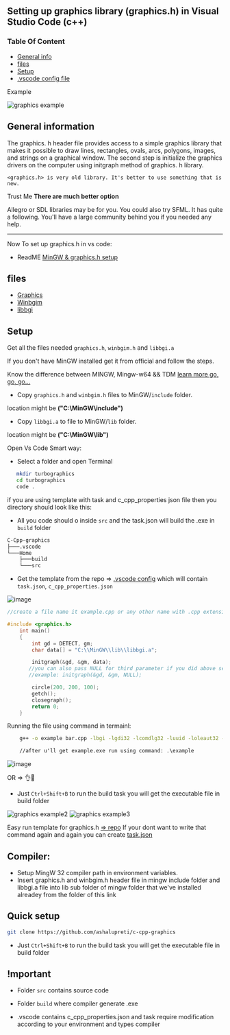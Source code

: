 ## Setting up graphics library (graphics.h) in Visual Studio Code (c++)

### Table Of Content

- [General info](#general-info)
- [files](#files)
- [Setup](#setup)
- [.vscode config file](https://github.com/ashalupreti/c-cpp-graphics/tree/main/.vscode)

Example

![graphics example](https://user-images.githubusercontent.com/90265701/206486439-24d61ddc-e6a0-4883-8490-6d1398edc526.png)

## General information

The graphics. h header file provides access to a simple graphics library that makes it possible to draw lines, rectangles, ovals, arcs, polygons, images, and strings on a graphical window. The second step is initialize the graphics drivers on the computer using initgraph method of graphics. h library.

`<graphics.h> is very old library. It's better to use something that is new.`

Trust Me **There are much better option**

Allegro or SDL libraries may be for you.
You could also try SFML. It has quite a following. You'll have a large community behind you if you needed any help.

---

Now To set up graphics.h in vs code:

- ReadME [MinGW & graphics.h setup](https://github.com/sagargoswami2001/Setup-Graphics.h-for-Visual-Studio-Code/blob/main/README.md)

## files

- [Graphics](./graphics.h)
- [Winbgim](./winbgim.h)
- [libbgi](./libbgi.a)

## Setup

Get all the files needed `graphics.h`, `winbgim.h` and `libbgi.a`

If you don't have MinGW installed get it from official and follow the steps.

Know the difference between MINGW, Mingw-w64 && TDM [learn more go, go, go...](https://github.com/ullaskunder3/cpp-setup-vsCode#setup)

- Copy `graphics.h` and `winbgim.h` files to MinGW/`include` folder.

location might be **("C:\MinGW\include\")**

- Copy `libbgi.a` to file to MinGW/`lib` folder.

location might be **("C:\MinGW\lib\")**

Open Vs Code Smart way:

- Select a folder and open Terminal

```bash
   mkdir turbographics
   cd turbographics
   code .
```

if you are using template with task and c_cpp_properties json file then you directory should look like this:

- All you code should o inside `src` and the task.json will build the .exe in `build` folder

```cmd
C-Cpp-graphics
├───.vscode
└───Home
    ├───build
    └───src
```

- Get the template from the repo => [.vscode config](https://github.com/ashalupreti/c-cpp-graphics/tree/main/.vscode) which will contain `task.json`, `c_cpp_properties.json`

![image](https://user-images.githubusercontent.com/90265701/206495618-aeafc032-bd06-4111-b5ed-3e347ed88cfc.png)

```cpp
//create a file name it example.cpp or any other name with .cpp extension

#include <graphics.h>
    int main()
    {
        int gd = DETECT, gm;
        char data[] = "C:\\MinGW\\lib\\libbgi.a";

        initgraph(&gd, &gm, data);
       //you can also pass NULL for third parameter if you did above setup successfully
       //example: initgraph(&gd, &gm, NULL);

        circle(200, 200, 100);
        getch();
        closegraph();
        return 0;
    }
```

Running the file using command in termainl:

```cmd
    g++ -o example bar.cpp -lbgi -lgdi32 -lcomdlg32 -luuid -loleaut32 -lole32

    //after u'll get example.exe run using command: .\example
```

![image](https://user-images.githubusercontent.com/66258652/133919476-09225201-68a4-46b8-9220-1a6244a0488c.png)

OR => 👌🤩

- Just `Ctrl+Shift+B` to run the build task you will get the executable file in build folder

![graphics example2](https://user-images.githubusercontent.com/66258652/133919626-3cd671e5-36e4-4315-b4bf-951563fc6913.png)
![graphics example3](https://user-images.githubusercontent.com/66258652/133919648-c5745fd9-4fb4-49f5-9ca2-2d7b5f54fd85.png)

Easy run template for graphics.h [=> repo](https://github.com/ullaskunder3/graphics.h-project-template)
If your dont want to write that command again and again you can create [task.json](https://github.com/ullaskunder3/graphics.h-setup/tree/main/.vscode)

## Compiler:

- Setup MingW 32 compiler path in environment variables.
- Insert graphics.h and winbgim.h header file in mingw include folder and libbgi.a file into lib sub folder of mingw folder that we've installed alreadey from the folder of this link

## Quick setup

```bash
git clone https://github.com/ashalupreti/c-cpp-graphics
```

- Just `Ctrl+Shift+B` to run the build task you will get the executable file in build folder

## !mportant

- Folder `src` contains source code

- Folder `build` where compiler generate .exe

- .vscode contains c_cpp_properties.json and task require modification according to your environment and types compiler

